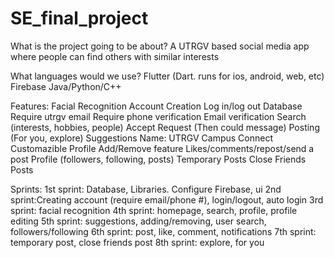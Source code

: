 # SE_final_project

What is the project going to be about?
A UTRGV based social media app where people can find others with similar interests

What languages would we use?
Flutter (Dart. runs for ios, android, web, etc)
Firebase
Java/Python/C++


Features:
Facial Recognition
Account Creation
Log in/log out
Database
Require utrgv email
Require phone verification
Email verification
Search (interests, hobbies, people)
Accept Request (Then could message)
Posting (For you, explore)
Suggestions
Name: UTRGV Campus Connect
Customazible Profile 
Add/Remove feature
Likes/comments/repost/send a post
Profile (followers, following, posts)
Temporary Posts
Close Friends Posts

Sprints:
1st sprint: Database, Libraries. Configure Firebase, ui
2nd sprint:Creating account (require email/phone #), login/logout, auto login
3rd sprint: facial recognition 
4th sprint: homepage, search, profile, profile editing
5th sprint: suggestions, adding/removing, user search, followers/following
6th sprint: post, like, comment, notifications
7th sprint: temporary post, close friends post
8th sprint: explore, for you	